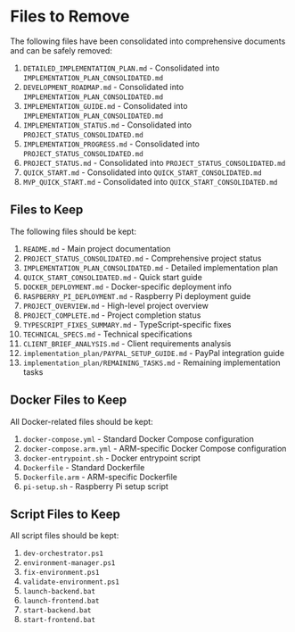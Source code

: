 # Files to Remove

The following files have been consolidated into comprehensive documents and can be safely removed:

1. `DETAILED_IMPLEMENTATION_PLAN.md` - Consolidated into `IMPLEMENTATION_PLAN_CONSOLIDATED.md`
2. `DEVELOPMENT_ROADMAP.md` - Consolidated into `IMPLEMENTATION_PLAN_CONSOLIDATED.md`
3. `IMPLEMENTATION_GUIDE.md` - Consolidated into `IMPLEMENTATION_PLAN_CONSOLIDATED.md`
4. `IMPLEMENTATION_STATUS.md` - Consolidated into `PROJECT_STATUS_CONSOLIDATED.md`
5. `IMPLEMENTATION_PROGRESS.md` - Consolidated into `PROJECT_STATUS_CONSOLIDATED.md`
6. `PROJECT_STATUS.md` - Consolidated into `PROJECT_STATUS_CONSOLIDATED.md`
7. `QUICK_START.md` - Consolidated into `QUICK_START_CONSOLIDATED.md`
8. `MVP_QUICK_START.md` - Consolidated into `QUICK_START_CONSOLIDATED.md`

## Files to Keep

The following files should be kept:

1. `README.md` - Main project documentation
2. `PROJECT_STATUS_CONSOLIDATED.md` - Comprehensive project status
3. `IMPLEMENTATION_PLAN_CONSOLIDATED.md` - Detailed implementation plan
4. `QUICK_START_CONSOLIDATED.md` - Quick start guide
5. `DOCKER_DEPLOYMENT.md` - Docker-specific deployment info
6. `RASPBERRY_PI_DEPLOYMENT.md` - Raspberry Pi deployment guide
7. `PROJECT_OVERVIEW.md` - High-level project overview
8. `PROJECT_COMPLETE.md` - Project completion status
9. `TYPESCRIPT_FIXES_SUMMARY.md` - TypeScript-specific fixes
10. `TECHNICAL_SPECS.md` - Technical specifications
11. `CLIENT_BRIEF_ANALYSIS.md` - Client requirements analysis
12. `implementation_plan/PAYPAL_SETUP_GUIDE.md` - PayPal integration guide
13. `implementation_plan/REMAINING_TASKS.md` - Remaining implementation tasks

## Docker Files to Keep

All Docker-related files should be kept:

1. `docker-compose.yml` - Standard Docker Compose configuration
2. `docker-compose.arm.yml` - ARM-specific Docker Compose configuration
3. `docker-entrypoint.sh` - Docker entrypoint script
4. `Dockerfile` - Standard Dockerfile
5. `Dockerfile.arm` - ARM-specific Dockerfile
6. `pi-setup.sh` - Raspberry Pi setup script

## Script Files to Keep

All script files should be kept:

1. `dev-orchestrator.ps1`
2. `environment-manager.ps1`
3. `fix-environment.ps1`
4. `validate-environment.ps1`
5. `launch-backend.bat`
6. `launch-frontend.bat`
7. `start-backend.bat`
8. `start-frontend.bat`
